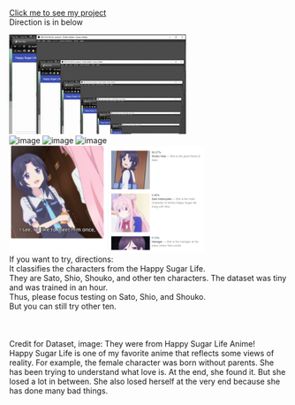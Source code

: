 [Click me to see my project](https://jonathansum.github.io/JavaScriptClassifier/)<br>
Direction is in below<br>

![image](https://raw.githubusercontent.com/JonathanSum/JonathanSum/master/hsl_p1.gif)<br>
![image](https://user-images.githubusercontent.com/21982975/102702864-5fe08800-421c-11eb-9c2c-eaf492c253de.png)
![image](https://user-images.githubusercontent.com/21982975/102702865-640ca580-421c-11eb-8527-3dfc7592d1cb.png)
![image](https://user-images.githubusercontent.com/21982975/102702866-653dd280-421c-11eb-88a2-b308f646fdf8.png)
<img src="https://github.com/JonathanSum/JavaScriptClassifier/blob/main/p1.png?raw=trueraw=true" width="70%" >
<br>
If you want to try, directions:<br>
It classifies the characters from the Happy Sugar Life.<br>
They are Sato, Shio, Shouko, and other ten characters. The dataset was tiny and was trained in an hour.<br>
Thus, please focus testing on Sato, Shio, and Shouko.<br>
But you can still try other ten.<br>
<br>
<br>
<br>
Credit for Dataset, image: They were from Happy Sugar Life Anime!<br> 
Happy Sugar Life is one of my favorite anime that reflects some views of reality. For example, the female character was born without parents. She has been trying to understand what love is. At the end, she found it. But she losed a lot in between. She also losed herself at the very end because she has done many bad things.





